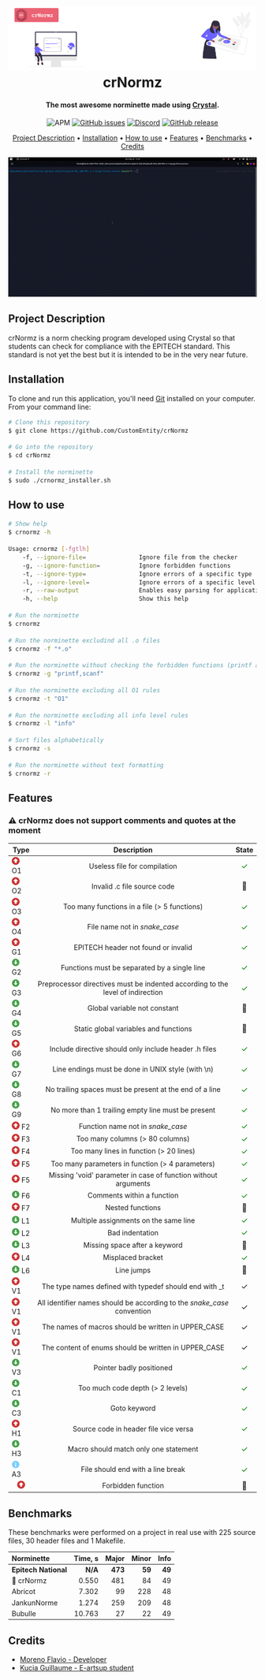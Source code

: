 <h1 align="center">
  <br>
  <a href="https://github.com/CustomEntity/crNormz"><img src="assets/readme/logo.png" alt="logo"></a>
  <br>
  crNormz
  <br>
</h1>

<h4 align="center">The most awesome norminette made
using <a href="https://crystal-lang.org" target="_blank">Crystal</a>.</h4>

<p align="center">

<img alt="APM" src="https://img.shields.io/apm/l/vim-mode">
<a href="https://github.com/CustomEntity/crNormz/issues"><img alt="GitHub issues" src="https://img.shields.io/github/issues/CustomEntity/crNormz?color=yellow"></a>
<a href="https://discord.gg/ryTcYu26Gy"><img alt="Discord" src="https://img.shields.io/badge/discord-join--us-green"></a>
<a href="https://github.com/CustomEntity/crNormz/releases"><img alt="GitHub release" src="https://img.shields.io/github/v/release/CustomEntity/crNormz?color=yellow"></a>
</p>

<p align="center">
  <a href="#project-description">Project Description</a> •
  <a href="#installation">Installation</a> •
  <a href="#how-to-use">How to use</a> •
  <a href="#features">Features</a> •
  <a href="#benchmarks">Benchmarks</a> •
  <a href="#credits">Credits</a>
</p>


<p align="center">
  <img src="assets/readme/project.gif"  alt="project.gif"/>
</p>

## Project Description

crNormz is a norm checking program developed using Crystal so that students can
check for compliance with the EPITECH standard. This standard is not yet the
best but it is intended to be in the very near future.

## Installation

To clone and run this application, you'll need [Git](https://git-scm.com)
installed on your computer. From your command line:

```bash
# Clone this repository
$ git clone https://github.com/CustomEntity/crNormz

# Go into the repository
$ cd crNormz

# Install the norminette
$ sudo ./crnormz_installer.sh

```

## How to use

```bash
# Show help
$ crnormz -h

Usage: crnormz [-fgtlh]
    -f, --ignore-file=               Ignore file from the checker
    -g, --ignore-function=           Ignore forbidden functions
    -t, --ignore-type=               Ignore errors of a specific type
    -l, --ignore-level=              Ignore errors of a specific level (Major, Minor or Info)
    -r, --raw-output                 Enables easy parsing for applications
    -h, --help                       Show this help

# Run the norminette
$ crnormz

# Run the norminette excludind all .o files
$ crnormz -f "*.o"

# Run the norminette without checking the forbidden functions (printf and scanf)
$ crnormz -g "printf,scanf"

# Run the norminette excluding all O1 rules
$ crnormz -t "O1"

# Run the norminette excluding all info level rules
$ crnormz -l "info"

# Sort files alphabetically
$ crnormz -s

# Run the norminette without text formatting
$ crnormz -r
```

## Features

<h3>⚠️ crNormz does not support comments and quotes at the moment</h3>

| Type                                                                                     |                                  Description                                   |                            State                            |
|------------------------------------------------------------------------------------------|:------------------------------------------------------------------------------:|:-----------------------------------------------------------:|
| <img src="assets/readme/major.png" width="16" vertical-align="middle"/> O1               |                          Useless file for compilation                          |    <font style="color: green; font-size: 16px;">✓</font>    |
| <img src="assets/readme/major.png" width="16" vertical-align="middle"/> O2               |                          Invalid .c file source code                           |   <font style="font-size: 16px;">🔨</font>    |
| <img src="assets/readme/major.png" width="16" vertical-align="middle"/> O3               |                  Too many functions in a file (> 5 functions)                  |    <font style="color: green; font-size: 16px;">✓</font>    |
| <img src="assets/readme/major.png" width="16" vertical-align="middle"/> O4               |                       File name not in <i>snake_case</i>                       |    <font style="color: green; font-size: 16px;">✓</font>    |
| <img src="assets/readme/major.png" width="16" vertical-align="middle"/> G1               |                      EPITECH header not found or invalid                       |    <font style="color: green; font-size: 16px;">✓</font>    |
| <img src="assets/readme/minor.png" width="16" vertical-align="middle"/> G2               |                  Functions must be separated by a single line                  |    <font style="color: green; font-size: 16px;">✓</font>    |
| <img src="assets/readme/minor.png" width="16" vertical-align="middle"/> G3               | Preprocessor directives must be indented according to the level of indirection |    <font style="color: green; font-size: 16px;">✓</font>    |
| <img src="assets/readme/minor.png" width="16" vertical-align="middle"/> G4               |                          Global variable not constant                          |   <font style="font-size: 16px;">🔨</font>    |
| <img src="assets/readme/minor.png" width="16" vertical-align="middle"/> G5               |                     Static global variables and functions                      |   <font style="font-size: 16px;">🔨</font>    |
| <img src="assets/readme/major.png" width="16" vertical-align="middle"/> G6               |             Include directive should only include header .h files              |    <font style="color: green; font-size: 16px;">✓</font>    |
| <img src="assets/readme/minor.png" width="16" vertical-align="middle"/> G7               |               Line endings must be done in UNIX style (with \n)                |    <font style="color: green; font-size: 16px;">✓</font>    |
| <img src="assets/readme/minor.png" width="16" vertical-align="middle"/> G8               |            No trailing spaces must be present at the end of a line             |    <font style="color: green; font-size: 16px;">✓</font>    |
| <img src="assets/readme/minor.png" width="16" vertical-align="middle"/> G9               |               No more than 1 trailing empty line must be present               |    <font style="color: green; font-size: 16px;">✓</font>    |
| <img src="assets/readme/major.png" width="16" vertical-align="middle"/> F2               |                     Function name not in <i>snake_case</i>                     |    <font style="color: green; font-size: 16px;">✓</font>    |
| <img src="assets/readme/major.png" width="16" vertical-align="middle"/> F3               |                        Too many columns (> 80 columns)                         |    <font style="color: green; font-size: 16px;">✓</font>    |
| <img src="assets/readme/major.png" width="16" vertical-align="middle"/> F4               |                    Too many lines in function (> 20 lines)                     |  <font style="color: green; font-size: 16px;">✓</font>    |
| <img src="assets/readme/major.png" width="16" vertical-align="middle"/> F5               |                Too many parameters in function (> 4 parameters)                |   <font style="color: green; font-size: 16px;">✓</font>    |
| <img src="assets/readme/major.png" width="16" vertical-align="middle"/> F5               |         Missing 'void' parameter in case of function without arguments         |  <font style="color: green; font-size: 16px;">✓</font>    |
| <img src="assets/readme/minor.png" width="16" vertical-align="middle"/> F6               |                           Comments within a function                           |   <font style="color: green; font-size: 16px;">✓</font>    |
| <img src="assets/readme/major.png" width="16" vertical-align="middle"/> F7               |                                Nested functions                                |   <font style="font-size: 16px;">🔨</font>    |
| <img src="assets/readme/minor.png" width="16" vertical-align="middle"/> L1               |                     Multiple assignments on the same line                      |   <font style="color: green; font-size: 16px;">✓</font>    |
| <img src="assets/readme/minor.png" width="16" vertical-align="middle"/> L2               |                                Bad indentation                                 |   <font style="color: green; font-size: 16px;">✓</font>    |
| <img src="assets/readme/minor.png" width="16" vertical-align="middle"/> L3               |                         Missing space after a keyword                          |   <font style="font-size: 16px;">🔨</font>    |
| <img src="assets/readme/major.png" width="16" vertical-align="middle"/> L4               |                               Misplaced bracket                                |    <font style="color: green; font-size: 16px;">✓</font>    |
| <img src="assets/readme/minor.png" width="16" vertical-align="middle"/> L6               |                                   Line jumps                                   |   <font style="font-size: 16px;">🔨</font>    |
| <img src="assets/readme/major.png" width="16" vertical-align="middle"/> V1               |             The type names defined with typedef should end with _t             |   <font style="font-size: 16px;">✓</font>    |
| <img src="assets/readme/major.png" width="16" vertical-align="middle"/> V1               |  All identifier names should be according to the <i>snake_case</i> convention  |   <font style="font-size: 16px;">✓</font>    |
| <img src="assets/readme/major.png" width="16" vertical-align="middle"/> V1               |              The names of macros should be written in UPPER_CASE               |   <font style="font-size: 16px;">✓</font>    |
| <img src="assets/readme/major.png" width="16" vertical-align="middle"/> V1               |              The content of enums should be written in UPPER_CASE              |   <font style="font-size: 16px;">✓</font>    |
| <img src="assets/readme/minor.png" width="16" vertical-align="middle"/> V3               |                            Pointer badly positioned                            |    <font style="color: green; font-size: 16px;">✓</font>    |
| <img src="assets/readme/minor.png" width="16" vertical-align="middle"/> C1               |                        Too much code depth (> 2 levels)                        |    <font style="color: green; font-size: 16px;">✓</font>    |
| <img src="assets/readme/minor.png" width="16" vertical-align="middle"/> C3               |                                  Goto keyword                                  |    <font style="color: green; font-size: 16px;">✓</font>    |
| <img src="assets/readme/major.png" width="16" vertical-align="middle"/> H1               |                     Source code in header file vice versa                      |    <font style="color: green; font-size: 16px;">✓</font>    |
| <img src="assets/readme/minor.png" width="16" vertical-align="middle"/> H3               |                     Macro should match only one statement                      |    <font style="color: green; font-size: 16px;">✓</font>    |
| <img src="assets/readme/info.png" width="16" vertical-align="middle"/> A3                |                       File should end with a line break                        |    <font style="color: green; font-size: 16px;">✓</font>    |
| <center><img src="assets/readme/major.png" width="16" vertical-align="middle"/></center> |                               Forbidden function                               |    <font style="font-size: 16px;">🔨</font>     |

## Benchmarks

These benchmarks were performed on a project in real use with 225 source files, 30 header files and 1 Makefile.

| Norminette           | Time, s |   Major |  Minor |   Info |
|:---------------------|--------:|--------:|-------:|-------:|
| **Epitech National** | **N/A** | **473** | **59** | **49** |
| 👑 crNormz           |   0.550 |     481 |     84 |     49 |
| Abricot              |   7.302 |      99 |    228 |     48 |
| JankunNorme          |   1.274 |     259 |    209 |     48 |
| Bubulle              |  10.763 |      27 |     22 |     49 |

## Credits

- [Moreno Flavio - Developer](https://github.com/CustomEntity/)
- [Kucia Guillaume - E-artsup student](https://github.com/KuciaGuillaume)